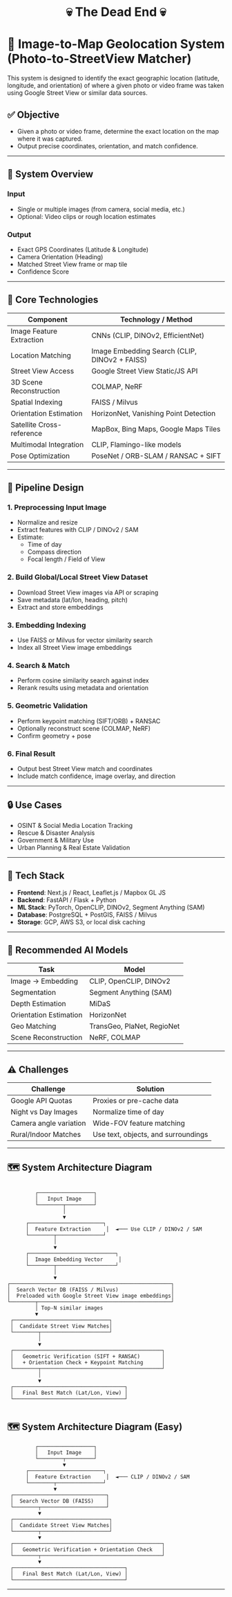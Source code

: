 <h1 align="center">💀 The Dead End 💀</h1>

# 🧠 Image-to-Map Geolocation System (Photo-to-StreetView Matcher)

This system is designed to identify the exact geographic location (latitude, longitude, and orientation) of where a given photo or video frame was taken using Google Street View or similar data sources.

## ✅ Objective
- Given a photo or video frame, determine the exact location on the map where it was captured.
- Output precise coordinates, orientation, and match confidence.

---

## 🔧 System Overview

### **Input**
- Single or multiple images (from camera, social media, etc.)
- Optional: Video clips or rough location estimates

### **Output**
- Exact GPS Coordinates (Latitude & Longitude)
- Camera Orientation (Heading)
- Matched Street View frame or map tile
- Confidence Score

---

## 🧠 Core Technologies

| Component                     | Technology / Method |
|------------------------------|---------------------|
| Image Feature Extraction     | CNNs (CLIP, DINOv2, EfficientNet) |
| Location Matching            | Image Embedding Search (CLIP, DINOv2 + FAISS) |
| Street View Access           | Google Street View Static/JS API |
| 3D Scene Reconstruction      | COLMAP, NeRF |
| Spatial Indexing             | FAISS / Milvus |
| Orientation Estimation       | HorizonNet, Vanishing Point Detection |
| Satellite Cross-reference    | MapBox, Bing Maps, Google Maps Tiles |
| Multimodal Integration       | CLIP, Flamingo-like models |
| Pose Optimization            | PoseNet / ORB-SLAM / RANSAC + SIFT |

---

## 🧪 Pipeline Design

### 1. Preprocessing Input Image
- Normalize and resize
- Extract features with CLIP / DINOv2 / SAM
- Estimate:
  - Time of day
  - Compass direction
  - Focal length / Field of View

### 2. Build Global/Local Street View Dataset
- Download Street View images via API or scraping
- Save metadata (lat/lon, heading, pitch)
- Extract and store embeddings

### 3. Embedding Indexing
- Use FAISS or Milvus for vector similarity search
- Index all Street View image embeddings

### 4. Search & Match
- Perform cosine similarity search against index
- Rerank results using metadata and orientation

### 5. Geometric Validation
- Perform keypoint matching (SIFT/ORB) + RANSAC
- Optionally reconstruct scene (COLMAP, NeRF)
- Confirm geometry + pose

### 6. Final Result
- Output best Street View match and coordinates
- Include match confidence, image overlay, and direction

---

## 🔒 Use Cases

- OSINT & Social Media Location Tracking
- Rescue & Disaster Analysis
- Government & Military Use
- Urban Planning & Real Estate Validation

---

## 🚀 Tech Stack

- **Frontend**: Next.js / React, Leaflet.js / Mapbox GL JS
- **Backend**: FastAPI / Flask + Python
- **ML Stack**: PyTorch, OpenCLIP, DINOv2, Segment Anything (SAM)
- **Database**: PostgreSQL + PostGIS, FAISS / Milvus
- **Storage**: GCP, AWS S3, or local disk caching

---

## 🤖 Recommended AI Models

| Task | Model |
|------|-------|
| Image → Embedding | CLIP, OpenCLIP, DINOv2 |
| Segmentation | Segment Anything (SAM) |
| Depth Estimation | MiDaS |
| Orientation Estimation | HorizonNet |
| Geo Matching | TransGeo, PlaNet, RegioNet |
| Scene Reconstruction | NeRF, COLMAP |

---

## ⚠️ Challenges

| Challenge | Solution |
|----------|----------|
| Google API Quotas | Proxies or pre-cache data |
| Night vs Day Images | Normalize time of day |
| Camera angle variation | Wide-FOV feature matching |
| Rural/Indoor Matches | Use text, objects, and surroundings |

---

## 🗺️ System Architecture Diagram

```

         ┌──────────────────┐
         │   Input Image    │
         └────────┬─────────┘
                  │
                  ▼
      ┌────────────────────────┐
      │  Feature Extraction     │  ◄─── Use CLIP / DINOv2 / SAM
      └────────┬───────────────┘
               │
               ▼
      ┌────────────────────────────┐
      │  Image Embedding Vector     │
      └────────┬───────────────────┘
               │
               ▼
┌────────────────────────────────────────────────────┐
│  Search Vector DB (FAISS / Milvus)                 │
│  Preloaded with Google Street View image embeddings│
└────────┬───────────────────────────────────────────┘
         │ Top-N similar images
         ▼
 ┌───────────────────────────────┐
 │  Candidate Street View Matches│
 └────────┬──────────────────────┘
          │
          ▼
 ┌────────────────────────────────────────────────┐
 │   Geometric Verification (SIFT + RANSAC)       │
 │   + Orientation Check + Keypoint Matching      │
 └────────┬───────────────────────────────────────┘
          │
          ▼
 ┌────────────────────────────────────┐
 │   Final Best Match (Lat/Lon, View) │
 └────────────────────────────────────┘


```

## 🗺️ System Architecture Diagram (Easy)

```
         ┌──────────────────┐
         │   Input Image    │
         └────────┬─────────┘
                  ▼
      ┌────────────────────────┐
      │  Feature Extraction     │  ◄─── CLIP / DINOv2 / SAM
      └────────┬───────────────┘
               ▼
 ┌──────────────────────────────┐
 │  Search Vector DB (FAISS)    │
 └────────┬─────────────────────┘
          ▼
 ┌───────────────────────────────┐
 │  Candidate Street View Matches│
 └────────┬──────────────────────┘
          ▼
 ┌────────────────────────────────────────────────┐
 │   Geometric Verification + Orientation Check   │
 └────────┬───────────────────────────────────────┘
          ▼
 ┌────────────────────────────────────┐
 │   Final Best Match (Lat/Lon, View) │
 └────────────────────────────────────┘
```

---


